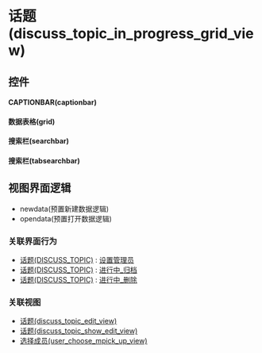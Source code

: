 # 话题(discuss_topic_in_progress_grid_view)  <!-- {docsify-ignore-all} -->



## 控件
#### CAPTIONBAR(captionbar)
#### 数据表格(grid)
#### 搜索栏(searchbar)
#### 搜索栏(tabsearchbar)

## 视图界面逻辑
  * newdata(预置新建数据逻辑)
  * opendata(预置打开数据逻辑)


### 关联界面行为
  * [话题(DISCUSS_TOPIC)](module/Team/discuss_topic) : [设置管理员](module/Team/discuss_topic#界面行为)
  * [话题(DISCUSS_TOPIC)](module/Team/discuss_topic) : [进行中_归档](module/Team/discuss_topic#界面行为)
  * [话题(DISCUSS_TOPIC)](module/Team/discuss_topic) : [进行中_删除](module/Team/discuss_topic#界面行为)

### 关联视图
  * [话题(discuss_topic_edit_view)](app/view/discuss_topic_edit_view)
  * [话题(discuss_topic_show_edit_view)](app/view/discuss_topic_show_edit_view)
  * [选择成员(user_choose_mpick_up_view)](app/view/user_choose_mpick_up_view)

<script>
 const { createApp } = Vue
  createApp({
    data() {
      return {

      }
    }
  }).use(ElementPlus).mount('#app')
</script>